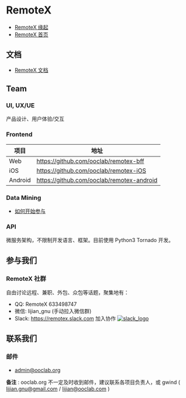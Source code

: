 # RemoteX

- [RemoteX 缘起](origin.md)
- [RemoteX 首页](https://remotex.ooclab.org)


## 文档

- [RemoteX 文档](./docs)


## Team

### UI, UX/UE

产品设计、用户体验/交互

### Frontend

| 项目 | 地址 |
|-------|-----|
| Web | https://github.com/ooclab/remotex-bff |
| iOS | https://github.com/ooclab/remotex-iOS |
| Android | https://github.com/ooclab/remotex-android |

### Data Mining

- [如何开始参与](https://gitlab.com/ooclab/remotex/spider/start)

### API

微服务架构，不限制开发语言、框架。目前使用 Python3 Tornado 开发。

## 参与我们

### RemoteX 社群

自由讨论远程、兼职、外包、众包等话题，聚集地有：

- QQ: RemoteX 633498747
- 微信: lijian_gnu (手动拉入微信群)
- Slack: https://remotex.slack.com 加入协作 [![slack_logo](docs/imgs/slack_logo.png)](http://t.cn/RXxTqF0)


## 联系我们

### 邮件

- admin@ooclab.org

**备注** : ooclab.org 不一定及时收到邮件，建议联系各项目负责人，或 gwind ( lijian.gnu@gmail.com / lijian@ooclab.com )
